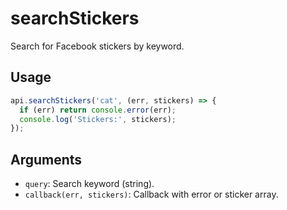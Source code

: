 # searchStickers

Search for Facebook stickers by keyword.

## Usage
```js
api.searchStickers('cat', (err, stickers) => {
  if (err) return console.error(err);
  console.log('Stickers:', stickers);
});
```

## Arguments
- `query`: Search keyword (string).
- `callback(err, stickers)`: Callback with error or sticker array.
